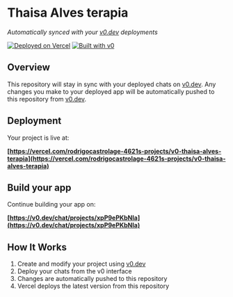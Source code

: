 # Thaisa Alves terapia

*Automatically synced with your [v0.dev](https://v0.dev) deployments*

[![Deployed on Vercel](https://img.shields.io/badge/Deployed%20on-Vercel-black?style=for-the-badge&logo=vercel)](https://vercel.com/rodrigocastrolage-4621s-projects/v0-thaisa-alves-terapia)
[![Built with v0](https://img.shields.io/badge/Built%20with-v0.dev-black?style=for-the-badge)](https://v0.dev/chat/projects/xpP9ePKbNla)

## Overview

This repository will stay in sync with your deployed chats on [v0.dev](https://v0.dev).
Any changes you make to your deployed app will be automatically pushed to this repository from [v0.dev](https://v0.dev).

## Deployment

Your project is live at:

**[https://vercel.com/rodrigocastrolage-4621s-projects/v0-thaisa-alves-terapia](https://vercel.com/rodrigocastrolage-4621s-projects/v0-thaisa-alves-terapia)**

## Build your app

Continue building your app on:

**[https://v0.dev/chat/projects/xpP9ePKbNla](https://v0.dev/chat/projects/xpP9ePKbNla)**

## How It Works

1. Create and modify your project using [v0.dev](https://v0.dev)
2. Deploy your chats from the v0 interface
3. Changes are automatically pushed to this repository
4. Vercel deploys the latest version from this repository
